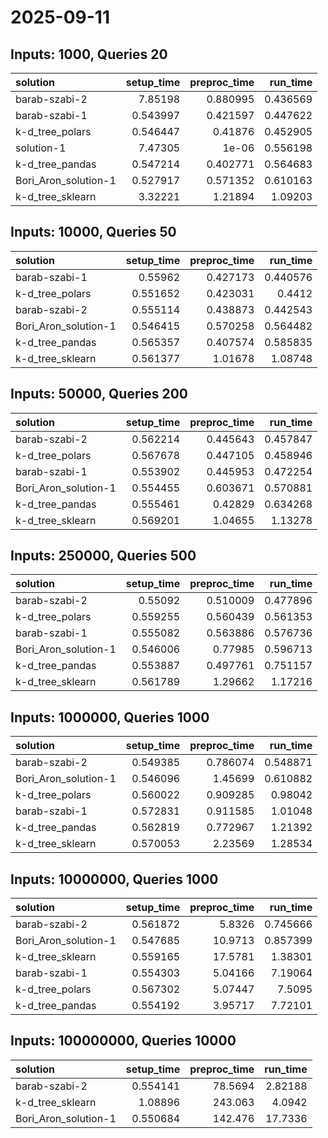 # 2025-09-11

## Inputs: 1000, Queries 20

| solution             |   setup_time |   preproc_time |   run_time |
|:---------------------|-------------:|---------------:|-----------:|
| barab-szabi-2        |     7.85198  |       0.880995 |   0.436569 |
| barab-szabi-1        |     0.543997 |       0.421597 |   0.447622 |
| k-d_tree_polars      |     0.546447 |       0.41876  |   0.452905 |
| solution-1           |     7.47305  |       1e-06    |   0.556198 |
| k-d_tree_pandas      |     0.547214 |       0.402771 |   0.564683 |
| Bori_Aron_solution-1 |     0.527917 |       0.571352 |   0.610163 |
| k-d_tree_sklearn     |     3.32221  |       1.21894  |   1.09203  |

## Inputs: 10000, Queries 50

| solution             |   setup_time |   preproc_time |   run_time |
|:---------------------|-------------:|---------------:|-----------:|
| barab-szabi-1        |     0.55962  |       0.427173 |   0.440576 |
| k-d_tree_polars      |     0.551652 |       0.423031 |   0.4412   |
| barab-szabi-2        |     0.555114 |       0.438873 |   0.442543 |
| Bori_Aron_solution-1 |     0.546415 |       0.570258 |   0.564482 |
| k-d_tree_pandas      |     0.565357 |       0.407574 |   0.585835 |
| k-d_tree_sklearn     |     0.561377 |       1.01678  |   1.08748  |

## Inputs: 50000, Queries 200

| solution             |   setup_time |   preproc_time |   run_time |
|:---------------------|-------------:|---------------:|-----------:|
| barab-szabi-2        |     0.562214 |       0.445643 |   0.457847 |
| k-d_tree_polars      |     0.567678 |       0.447105 |   0.458946 |
| barab-szabi-1        |     0.553902 |       0.445953 |   0.472254 |
| Bori_Aron_solution-1 |     0.554455 |       0.603671 |   0.570881 |
| k-d_tree_pandas      |     0.555461 |       0.42829  |   0.634268 |
| k-d_tree_sklearn     |     0.569201 |       1.04655  |   1.13278  |

## Inputs: 250000, Queries 500

| solution             |   setup_time |   preproc_time |   run_time |
|:---------------------|-------------:|---------------:|-----------:|
| barab-szabi-2        |     0.55092  |       0.510009 |   0.477896 |
| k-d_tree_polars      |     0.559255 |       0.560439 |   0.561353 |
| barab-szabi-1        |     0.555082 |       0.563886 |   0.576736 |
| Bori_Aron_solution-1 |     0.546006 |       0.77985  |   0.596713 |
| k-d_tree_pandas      |     0.553887 |       0.497761 |   0.751157 |
| k-d_tree_sklearn     |     0.561789 |       1.29662  |   1.17216  |

## Inputs: 1000000, Queries 1000

| solution             |   setup_time |   preproc_time |   run_time |
|:---------------------|-------------:|---------------:|-----------:|
| barab-szabi-2        |     0.549385 |       0.786074 |   0.548871 |
| Bori_Aron_solution-1 |     0.546096 |       1.45699  |   0.610882 |
| k-d_tree_polars      |     0.560022 |       0.909285 |   0.98042  |
| barab-szabi-1        |     0.572831 |       0.911585 |   1.01048  |
| k-d_tree_pandas      |     0.562819 |       0.772967 |   1.21392  |
| k-d_tree_sklearn     |     0.570053 |       2.23569  |   1.28534  |

## Inputs: 10000000, Queries 1000

| solution             |   setup_time |   preproc_time |   run_time |
|:---------------------|-------------:|---------------:|-----------:|
| barab-szabi-2        |     0.561872 |        5.8326  |   0.745666 |
| Bori_Aron_solution-1 |     0.547685 |       10.9713  |   0.857399 |
| k-d_tree_sklearn     |     0.559165 |       17.5781  |   1.38301  |
| barab-szabi-1        |     0.554303 |        5.04166 |   7.19064  |
| k-d_tree_polars      |     0.567302 |        5.07447 |   7.5095   |
| k-d_tree_pandas      |     0.554192 |        3.95717 |   7.72101  |

## Inputs: 100000000, Queries 10000

| solution             |   setup_time |   preproc_time |   run_time |
|:---------------------|-------------:|---------------:|-----------:|
| barab-szabi-2        |     0.554141 |        78.5694 |    2.82188 |
| k-d_tree_sklearn     |     1.08896  |       243.063  |    4.0942  |
| Bori_Aron_solution-1 |     0.550684 |       142.476  |   17.7336  |